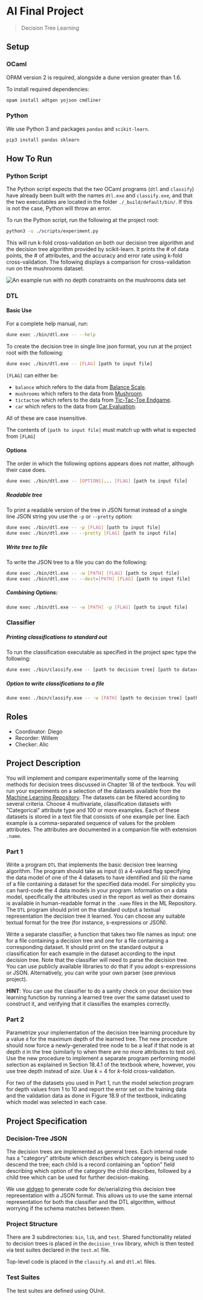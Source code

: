 # AI Final Project

> Decision Tree Learning

## Setup

### OCaml

OPAM version 2 is required, alongside a dune version greater than 1.6.

To install required dependencies:

```bash
opam install adtgen yojson cmdliner
```

### Python

We use Python 3 and packages `pandas` and `scikit-learn`.

```bash
pip3 install pandas sklearn
```

## How To Run

### Python Script

The Python script expects that the two OCaml programs (`dtl` and `classify`) have already been built with the names `dtl.exe` and `classify.exe`, and that the two executables are located in the folder `./_build/default/bin/`. If this is not the case, Python will throw an error.

To run the Python script, run the following at the project root:

```bash
python3 -u ./scripts/experiment.py
```

This will run k-fold cross-validation on both our decision tree algorithm and the decision tree algorithm provided by scikit-learn. It prints the # of data points, the # of attributes, and the accuracy and error rate using k-fold cross-validation. The following displays a comparison for cross-validation run on the mushrooms dataset.

![An example run with no depth constraints on the mushrooms data set](https://i.imgur.com/aBzk3SR.png)

### DTL

#### Basic Use

For a complete help manual, run:

```bash
dune exec ./bin/dtl.exe -- --help
```

To create the decision tree in single line json format, you run at the project root with the following:

```bash
dune exec ./bin/dtl.exe -- [FLAG] [path to input file]
```

`[FLAG]` can either be:

- `balance` which refers to the data from [Balance Scale](http://archive.ics.uci.edu/ml/datasets/Balance+Scale).
- `mushrooms` which refers to the data from [Mushroom](http://archive.ics.uci.edu/ml/datasets/Mushroom).
- `tictactoe` which refers to the data from [Tic-Tac-Toe Endgame](http://archive.ics.uci.edu/ml/datasets/Tic-Tac-Toe+Endgame).
- `car` which refers to the data from [Car Evaluation](http://archive.ics.uci.edu/ml/datasets/Car+Evaluation).

All of these are case insensitive.

The contents of `[path to input file]` must match up with what is expected from `[FLAG]`

#### Options

The order in which the following options appears does not matter, although their case does.

```bash
dune exec ./bin/dtl.exe -- [OPTIONS]... [FLAG] [path to input file]
```

##### Readable tree

To print a readable version of the tree in JSON format instead of a single line JSON string you use the `-p` or `--pretty` option:

```bash
dune exec ./bin/dtl.exe -- -p [FLAG] [path to input file]
dune exec ./bin/dtl.exe -- --pretty [FLAG] [path to input file]
```

##### Write tree to file

To write the JSON tree to a file you can do the following:

```bash
dune exec ./bin/dtl.exe -- -w [PATH] [FLAG] [path to input file]
dune exec ./bin/dtl.exe -- --dest=[PATH] [FLAG] [path to input file]
```

##### Combining Options:

```bash
dune exec ./bin/dtl.exe -- -w [PATH] -p [FLAG] [path to input file]
```

### Classifier

##### Printing classifications to standard out
To run the classification executable as specified in the project spec type the following:
```bash
dune exec ./bin/classify.exe -- [path to decision tree] [path to dataset]
```
##### Option to write classifications to a file
```bash
dune exec ./bin/classify.exe -- -w [PATH] [path to decision tree] [path to dataset]
```

## Roles

- Coordinator: Diego
- Recorder: Willem
- Checker: Alic

## Project Description

You will implement and compare experimentally some of the learning methods for decision trees discussed in Chapter 18 of the textbook. You will run your experiments on a selection of the datasets available from the [Machine Learning Repository](http://archive.ics.uci.edu/ml/datasets.php). The datasets can be filtered according to several criteria. Choose 4 multivariate, classification datasets with "Categorical" attribute type and 100 or more examples. Each of these datasets is stored in a text file that consists of one example per line. Each example is a comma-separated sequence of values for the problem attributes. The attributes are documented in a companion file with extension `.name`.

### Part 1

Write a program `DTL` that implements the basic decision tree learning algorithm. The program should take as input (i) a 4-valued flag specifying the data model of one of the 4 datasets to have identified and (ii) the name of a file containing a dataset for the specified data model. For simplicity you can hard-code the 4 data models in your program. Information on a data model, specifically the attributes used in the report as well as their domains is available in human-readable format in the `.name` files in the ML Repository. The `DTL` program should print on the standard output a textual representation the decision tree it learned. You can choose any suitable textual format for the tree (for instance, s-expressions or JSON).

Write a separate classifier, a function that takes two file names as input: one for a file containing a decision tree and one for a file containing a corresponding dataset. It should print on the standard output a classification for each example in the dataset according to the input decision tree. Note that the classifier will need to parse the decision tree. You can use publicly available libraries to do that if you adopt s-expressions or JSON. Alternatively, you can write your own parser (see previous project).

**HINT**: You can use the classifier to do a sanity check on your decision tree learning function by running a learned tree over the same dataset used to construct it, and verifying that it classifies the examples correctly.

### Part 2

Parametrize your implementation of the decision tree learning procedure by a value `d` for the maximum depth of the learned tree. The new procedure should now force a newly-generated tree node to be a leaf if that node is at depth `d` in the tree (similarly to when there are no more attributes to test on). Use the new procedure to implement a separate program performing model selection as explained in Section 18.4.1 of the textbook where, however, you use tree depth instead of _size_. Use _k_ = 4 for _k_-fold cross-validation.

For two of the datasets you used in Part 1, run the model selection program for depth values from 1 to 10 and report the error set on the training data and the validation data as done in Figure 18.9 of the textbook, indicating which model was selected in each case.

## Project Specification

### Decision-Tree JSON

The decision trees are implemented as general trees. Each internal node has a "category" attribute which describes which category is being used to descend the tree; each child is a record containing an "option" field describing which option of the category the child describes, followed by a child tree which can be used for further decision-making.

We use [atdgen](https://atd.readthedocs.io/en/latest/) to generate code for de/serializing this decision tree representation with a JSON format. This allows us to use the same internal representation for both the classifier and the DTL algorithm, without worrying if the schema matches between them.

### Project Structure

There are 3 subdirectories: `bin`, `lib`, and `test`. Shared functionality related to decision trees is placed in the `decision_tree` library, which is then tested via test suites declared in the `test.ml` file.

Top-level code is placed in the `classify.ml` and `dtl.ml` files.

### Test Suites

The test suites are defined using OUnit.

